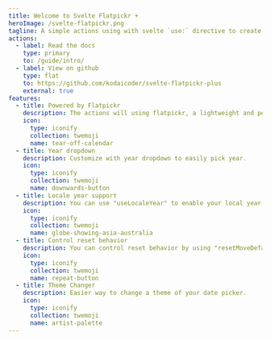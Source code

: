 ```yaml
---
title: Welcome to Svelte Flatpickr +
heroImage: /svelte-flatpickr.png
tagline: A simple actions using with svelte `use:` directive to create flatpickr date picker
actions:
  - label: Read the docs
    type: primary
    to: /guide/intro/
  - label: View on github
    type: flat
    to: https://github.com/kodaicoder/svelte-flatpickr-plus
    external: true
features:
  - title: Powered by Flatpickr
    description: The actions will using flatpickr, a lightweight and powerful datetime picker.
    icon:
      type: iconify
      collection: twemoji
      name: tear-off-calendar
  - title: Year dropdown
    description: Customize with year dropdown to easily pick year.
    icon:
      type: iconify
      collection: twemoji
      name: downwards-button
  - title: Locale year support
    description: You can use "useLocaleYear" to enable your local year.
    icon:
      type: iconify
      collection: twemoji
      name: globe-showing-asia-australia
  - title: Control reset behavior
    description: You can control reset behavior by using "resetMoveDefault" and "resetToDefault" option.
    icon:
      type: iconify
      collection: twemoji
      name: repeat-button
  - title: Theme Changer
    description: Easier way to change a theme of your date picker.
    icon:
      type: iconify
      collection: twemoji
      name: artist-palette
---
```

